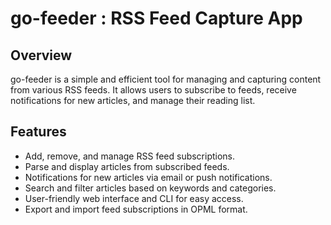 # go-feeder : RSS Feed Capture App

## Overview

go-feeder is a simple and efficient tool for managing and capturing content from various RSS feeds.
It allows users to subscribe to feeds, receive notifications for new articles, and manage their reading list.

## Features

- Add, remove, and manage RSS feed subscriptions.
- Parse and display articles from subscribed feeds.
- Notifications for new articles via email or push notifications.
- Search and filter articles based on keywords and categories.
- User-friendly web interface and CLI for easy access.
- Export and import feed subscriptions in OPML format.
